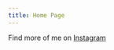 ```yaml
---
title: Home Page
---
```


Find more of me on [Instagram][instagram] 

[instagram]: http://instagram.com/dandycatlabs
[jekyll-gh]:   https://github.com/jekyll/jekyll
[jekyll-talk]: https://talk.jekyllrb.com/
